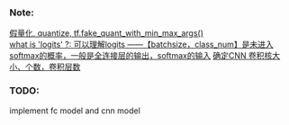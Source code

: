 ### Note:  
[假量化, quantize, tf.fake_quant_with_min_max_args()](https://petewarden.com/2016/05/03/how-to-quantize-neural-networks-with-tensorflow/)  
[what is 'logits' ?: 可以理解logits ——【batchsize，class_num】是未进入softmax的概率，一般是全连接层的输出，softmax的输入](https://www.zhihu.com/question/60751553)
[确定CNN 卷积核大小、个数，卷积层数](https://yq.aliyun.com/articles/610509)

### TODO:  
implement fc model and cnn model  

